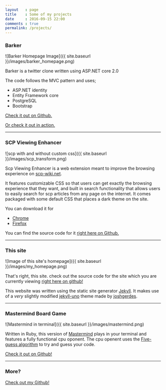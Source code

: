 ```yaml
---
layout   : page
title    : Some of my projects
date     : 2016-09-15 22:00
comments : true
permalink: /projects/
---
```


### Barker

![Barker Homepage Image]({{ site.baseurl }}/images/barker_homepage.png)

Barker is a twitter clone written using ASP.NET core 2.0

The code follows the MVC pattern and uses;

- ASP.NET identity
- Entity Framework core
- PostgreSQL
- Bootstrap

[Check it out on Github.](https://github.com/rnewton5/Barker)

[Or check it out in action.](https://barkerapp.azurewebsites.net)

---
### SCP Viewing Enhancer

![scp with and without custom css]({{ site.baseurl }}/images/scp_transform.png)

Scp Viewing Enhancer is a web extension meant to improve the browsing experience on [scp-wiki.net](http://www.scp-wiki.net).

It features customizable CSS so that users can get exactly the browsing experience that they want, and built in search functionality that allows users to easily search for scp articles from any page on the internet. It comes packaged with some default CSS that places a dark theme on the site.

You can download it for

- [Chrome](https://chrome.google.com/webstore/detail/scp-viewing-enhancer/pmpbaplainkmncifmdhhmkdafmlmkgdk?utm_source=chrome-app-launcher-info-dialog)
- [Firefox](https://addons.mozilla.org/en-US/firefox/addon/scp_viewing_enhancer/)

You can find the source code for it [right here on Github.](https://github.com/rnewton5/SCP-viewing-enhancer)

---
### This site

![Image of this site's homepage]({{ site.baseurl }}/images/my_homepage.png)

That's right, this site. check out the source code for the site which you are currently viewing [right here on github!]()

This website was written using the static site generator [Jekyll](https://jekyllrb.com/). It makes use of a _very_ slightly modified [jekyll-uno](https://github.com/joshgerdes/jekyll-uno) theme made by [joshgerdes](https://github.com/joshgerdes). 

---
### Mastermind Board Game

![Mastermind in terminal]({{ site.baseurl }}/images/mastermind.png)

Written in Ruby, this version of [Mastermind](https://en.wikipedia.org/wiki/Mastermind_(board_game)) plays in your terminal and features a fully functional cpu oponent. The cpu openent uses the [Five-guess algorithm](https://en.wikipedia.org/wiki/Mastermind_(board_game)#Five-guess_algorithm) to try and guess your code.

[Check it out on Github!](https://github.com/rnewton5/Mastermind)

---
### More?
[Check out my Github!](http://www.github.com/rnewton5)